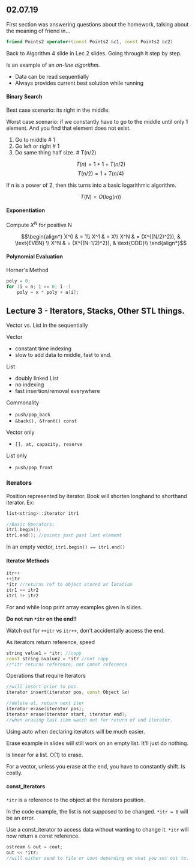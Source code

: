 ## 02.07.19

First section was answering questions about the homework, talking about the meaning of friend in...

```c++
friend Points2 operator+(const Points2 &c1, const Points2 &c2)
```

Back to Algorithm 4 slide in Lec 2 slides. Going through it step by step.

Is an example of an *on-line algorithm.*
* Data can be read sequentially
* Always provides current best solution while running

#### Binary Search

Best case scenario: its right in the middle.

Worst case scenario: if we constantly have to go to the middle until only 1 element. And you find that element does not exist.

1) Go to middle             # 1
2) Go left or right         # 1
3) Do same thing half size. # T(n/2)

$$T(n) = 1 + 1 + T(n/2)$$
$$T(n/2) = 1 + T(n/4)$$

If n is a power of 2, then this turns into a basic logarithmic algorithm.

$$T(N) = O(log(n))$$

#### Exponentiation

Compute $X^N$ for positive N

$$\begin{align*}
X^0 & = 1\\
X^1 & = X\\
X^N & = (X^{(N/2)^2}), & \text{EVEN} \\
X^N & = (X^{(N-1/2)^2}), & \text{ODD}\\
\end{align*}$$

#### Polynomial Evaluation

Horner's Method

```c++
poly = 0;
for (i = n; i >= 0; i--)
    poly = x * poly + a[i];
```

## Lecture 3 - Iterators, Stacks, Other STL things.

Vector vs. List in the sequentially

Vector
* constant time indexing
* slow to add data to middle, fast to end.

List
* doubly linked List
* no indexing
* fast insertion/removal everywhere

Commonality
* `push/pop_back`
* `&back(), &front() const`

Vector only
* `[], at, capacity, reserve`

List only
* `push/pop front`


### Iterators

Position represented by iterator.
Book will shorten longhand to shorthand iterator.
Ex:
```c++
list<string>::iterator itr1

//Basic Operators:
itr1.begin();
itr1.end(); //points just past last element
```

In an empty vector, `itr1.begin() == itr1.end()`

#### Iterator Methods
```c++
itr++
++itr
*itr //returns ref to object stored at location
itr1 == itr2
itr1 !+ itr2
```

For and while loop print array examples given in slides.

****Do not run `*itr` on the end!!****

Watch out for `++itr` vs `itr++`, don't accidentally access the end.

As iterators return reference, speed

```c++
string value1 = *itr; //copy
const string &value2 = *itr //not copy
//*itr returns reference, not const reference
```

Operations that require Iterators
```c++
//will insert prior to pos.
iterator insert(iterator pos, const Object &x)

//delete at, return next iter
iterator erase(iterator pos);
iterator erase(iterator start, iterator end);
//when erasing last item watch out for return of end iterator.
```

Using auto when declaring iterators will be much easier.

Erase example in slides will still work on an empty list. It'll just do nothing.

Is linear for a list. O(1) to erase.

For a vector, unless you erase at the end, you have to constantly shift. Is costly.

#### const_iterators


`*itr` is a reference to the object at the iterators position.

In the code example, the list is not supposed to be changed. `*itr = 0` will be an error.

Use a const_iterator to access data without wanting to change it. `*itr` will now return a const reference.

```c++
ostream & out = cout;
out << *itr;
//will either send to file or cout depending on what you set out to.
```

